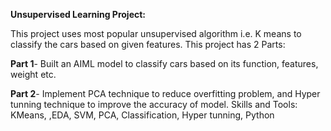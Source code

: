 **Unsupervised Learning Project:**

This project uses most popular unsupervised algorithm i.e. K means to classify the 
cars based on given features. This project has 2 Parts:

**Part 1**- Built an AIML model to classify cars based on its function, features, weight 
etc.

**Part 2**- Implement PCA technique to reduce overfitting problem, and Hyper tunning 
technique to improve the accuracy of model.
Skills and Tools: KMeans, ,EDA, SVM, PCA, Classification, Hyper tunning, Python
